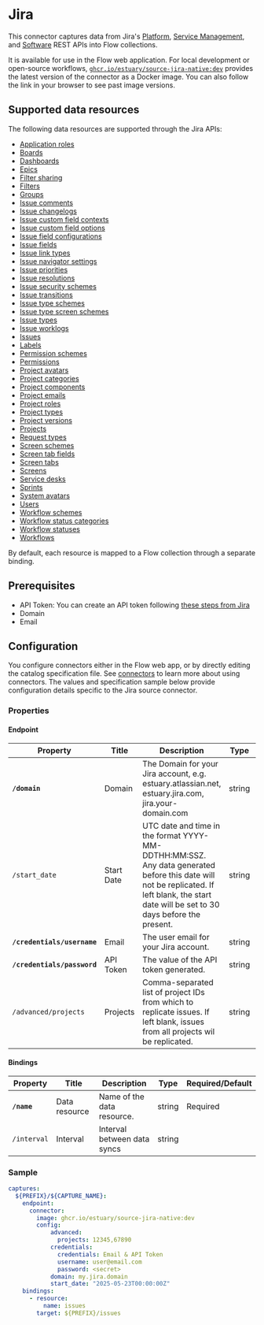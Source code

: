
# Jira

This connector captures data from Jira's [Platform](https://developer.atlassian.com/cloud/jira/platform/rest/v3/intro/), [Service Management](https://developer.atlassian.com/cloud/jira/service-desk/rest/intro/), and [Software](https://developer.atlassian.com/cloud/jira/software/rest/intro/) REST APIs into Flow collections.

It is available for use in the Flow web application. For local development or open-source workflows, [`ghcr.io/estuary/source-jira-native:dev`](https://ghcr.io/estuary/source-jira-native:dev) provides the latest version of the connector as a Docker image. You can also follow the link in your browser to see past image versions.

## Supported data resources

The following data resources are supported through the Jira APIs:

* [Application roles](https://developer.atlassian.com/cloud/jira/platform/rest/v3/api-group-application-roles/#api-rest-api-3-applicationrole-get)
* [Boards](https://developer.atlassian.com/cloud/jira/software/rest/api-group-board/#api-rest-agile-1-0-board-get)
* [Dashboards](https://developer.atlassian.com/cloud/jira/platform/rest/v3/api-group-dashboards/#api-rest-api-3-dashboard-get)
* [Epics](https://developer.atlassian.com/cloud/jira/software/rest/api-group-board/#api-rest-agile-1-0-board-boardid-epic-get)
* [Filter sharing](https://developer.atlassian.com/cloud/jira/platform/rest/v3/api-group-filter-sharing/#api-rest-api-3-filter-id-permission-get)
* [Filters](https://developer.atlassian.com/cloud/jira/platform/rest/v3/api-group-filters/#api-rest-api-3-filter-search-get)
* [Groups](https://developer.atlassian.com/cloud/jira/platform/rest/v3/api-group-groups/#api-rest-api-3-group-bulk-get)
* [Issue comments](https://developer.atlassian.com/cloud/jira/platform/rest/v3/api-group-issue-comments/#api-rest-api-3-issue-issueidorkey-comment-get)
* [Issue changelogs](https://developer.atlassian.com/cloud/jira/platform/rest/v3/api-group-issues/#api-rest-api-3-issue-issueidorkey-changelog-get)
* [Issue custom field contexts](https://developer.atlassian.com/cloud/jira/platform/rest/v3/api-group-issue-custom-field-contexts/#api-rest-api-3-field-fieldid-context-get)
* [Issue custom field options](https://developer.atlassian.com/cloud/jira/platform/rest/v3/api-group-issue-custom-field-options/#api-rest-api-3-field-fieldid-context-contextid-option-get)
* [Issue field configurations](https://developer.atlassian.com/cloud/jira/platform/rest/v3/api-group-issue-field-configurations/#api-rest-api-3-fieldconfiguration-get)
* [Issue fields](https://developer.atlassian.com/cloud/jira/platform/rest/v3/api-group-issue-fields/#api-rest-api-3-field-get)
* [Issue link types](https://developer.atlassian.com/cloud/jira/platform/rest/v3/api-group-issue-link-types/#api-rest-api-3-issuelinktype-get)
* [Issue navigator settings](https://developer.atlassian.com/cloud/jira/platform/rest/v3/api-group-issue-navigator-settings/#api-rest-api-3-settings-columns-get)
* [Issue priorities](https://developer.atlassian.com/cloud/jira/platform/rest/v2/api-group-issue-priorities/#api-rest-api-2-priority-get)
* [Issue resolutions](https://developer.atlassian.com/cloud/jira/platform/rest/v3/api-group-issue-resolutions/#api-rest-api-3-resolution-search-get)
* [Issue security schemes](https://developer.atlassian.com/cloud/jira/platform/rest/v3/api-group-issue-security-schemes/#api-rest-api-3-issuesecurityschemes-get)
* [Issue transitions](https://developer.atlassian.com/cloud/jira/platform/rest/v3/api-group-issues/#api-rest-api-3-issue-issueidorkey-transitions-get)
* [Issue type schemes](https://developer.atlassian.com/cloud/jira/platform/rest/v3/api-group-issue-type-schemes/#api-rest-api-3-issuetypescheme-get)
* [Issue type screen schemes](https://developer.atlassian.com/cloud/jira/platform/rest/v3/api-group-issue-type-screen-schemes/#api-rest-api-3-issuetypescreenscheme-get)
* [Issue types](https://developer.atlassian.com/cloud/jira/platform/rest/v3/api-group-issue-types/#api-group-issue-types)
* [Issue worklogs](https://developer.atlassian.com/cloud/jira/platform/rest/v3/api-group-issue-worklogs/#api-rest-api-3-issue-issueidorkey-worklog-get)
* [Issues](https://developer.atlassian.com/cloud/jira/platform/rest/v3/api-group-issue-search/#api-rest-api-3-search-jql-get)
* [Labels](https://developer.atlassian.com/cloud/jira/platform/rest/v3/api-group-labels/#api-rest-api-3-label-get)
* [Permission schemes](https://developer.atlassian.com/cloud/jira/platform/rest/v3/api-group-permission-schemes/#api-rest-api-3-permissionscheme-get)
* [Permissions](https://developer.atlassian.com/cloud/jira/platform/rest/v3/api-group-permissions/#api-rest-api-3-permissions-get)
* [Project avatars](https://developer.atlassian.com/cloud/jira/platform/rest/v3/api-group-project-avatars/#api-rest-api-3-project-projectidorkey-avatars-get)
* [Project categories](https://developer.atlassian.com/cloud/jira/platform/rest/v3/api-group-project-categories/#api-rest-api-3-projectcategory-get)
* [Project components](https://developer.atlassian.com/cloud/jira/platform/rest/v3/api-group-project-components/#api-rest-api-3-project-projectidorkey-component-get)
* [Project emails](https://developer.atlassian.com/cloud/jira/platform/rest/v3/api-group-project-email/#api-rest-api-3-project-projectid-email-get)
* [Project roles](https://developer.atlassian.com/cloud/jira/platform/rest/v3/api-group-project-roles/#api-rest-api-3-role-get)
* [Project types](https://developer.atlassian.com/cloud/jira/platform/rest/v3/api-group-project-types/#api-rest-api-3-project-type-get)
* [Project versions](https://developer.atlassian.com/cloud/jira/platform/rest/v3/api-group-project-versions/#api-rest-api-3-project-projectidorkey-version-get)
* [Projects](https://developer.atlassian.com/cloud/jira/platform/rest/v3/api-group-projects/#api-rest-api-3-project-search-get)
* [Request types](https://developer.atlassian.com/cloud/jira/service-desk/rest/api-group-requesttype/#api-rest-servicedeskapi-requesttype-get)
* [Screen schemes](https://developer.atlassian.com/cloud/jira/platform/rest/v3/api-group-screen-schemes/#api-rest-api-3-screenscheme-get)
* [Screen tab fields](https://developer.atlassian.com/cloud/jira/platform/rest/v3/api-group-screen-tab-fields/#api-rest-api-3-screens-screenid-tabs-tabid-fields-get)
* [Screen tabs](https://developer.atlassian.com/cloud/jira/platform/rest/v3/api-group-screen-tabs/#api-rest-api-3-screens-tabs-get)
* [Screens](https://developer.atlassian.com/cloud/jira/platform/rest/v3/api-group-screens/#api-rest-api-3-screens-get)
* [Service desks](https://developer.atlassian.com/cloud/jira/service-desk/rest/api-group-servicedesk/#api-rest-servicedeskapi-servicedesk-get)
* [Sprints](https://developer.atlassian.com/cloud/jira/software/rest/api-group-board/#api-rest-agile-1-0-board-boardid-sprint-get)
* [System avatars](https://developer.atlassian.com/cloud/jira/platform/rest/v3/api-group-avatars/#api-rest-api-3-avatar-type-system-get)
* [Users](https://developer.atlassian.com/cloud/jira/platform/rest/v3/api-group-users/#api-rest-api-3-users-search-get)
* [Workflow schemes](https://developer.atlassian.com/cloud/jira/platform/rest/v3/api-group-workflow-schemes/#api-rest-api-3-workflowscheme-get)
* [Workflow status categories](https://developer.atlassian.com/cloud/jira/platform/rest/v3/api-group-workflow-status-categories/#api-rest-api-3-statuscategory-get)
* [Workflow statuses](https://developer.atlassian.com/cloud/jira/platform/rest/v3/api-group-workflow-statuses/#api-rest-api-3-status-get)
* [Workflows](https://developer.atlassian.com/cloud/jira/platform/rest/v3/api-group-workflows/#api-rest-api-3-workflows-search-get)

By default, each resource is mapped to a Flow collection through a separate binding.

## Prerequisites

- API Token: You can create an API token following [these steps from Jira](https://support.atlassian.com/atlassian-account/docs/manage-api-tokens-for-your-atlassian-account/)
- Domain
- Email

## Configuration

You configure connectors either in the Flow web app, or by directly editing the catalog specification file.
See [connectors](../../../concepts/connectors.md#using-connectors) to learn more about using connectors. The values and specification sample below provide configuration details specific to the Jira source connector.

### Properties

#### Endpoint

| Property | Title | Description | Type | Required/Default |
|---|---|---|---|---|
| **`/domain`** | Domain | The Domain for your Jira account, e.g. estuary.atlassian.net, estuary.jira.com, jira.your-domain.com | string | Required |
| `/start_date` | Start Date | UTC date and time in the format YYYY-MM-DDTHH:MM:SSZ. Any data generated before this date will not be replicated. If left blank, the start date will be set to 30 days before the present. | string |  |
| **`/credentials/username`** | Email | The user email for your Jira account. | string | Required |
| **`/credentials/password`** | API Token | The value of the API token generated. | string | Required |
| `/advanced/projects` | Projects | Comma-separated list of project IDs from which to replicate issues. If left blank, issues from all projects wil be replicated. | string |  |

#### Bindings

| Property | Title | Description | Type | Required/Default |
|---|---|---|---|---|
| **`/name`** | Data resource | Name of the data resource. | string | Required |
| `/interval` | Interval | Interval between data syncs | string |          |

### Sample

```yaml
captures:
  ${PREFIX}/${CAPTURE_NAME}:
    endpoint:
      connector:
        image: ghcr.io/estuary/source-jira-native:dev
        config:
            advanced:
              projects: 12345,67890
            credentials:
              credentials: Email & API Token
              username: user@email.com
              password: <secret>
            domain: my.jira.domain
            start_date: "2025-05-23T00:00:00Z"
    bindings:
      - resource:
          name: issues
        target: ${PREFIX}/issues
```
